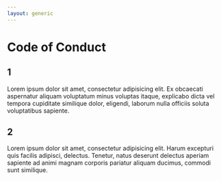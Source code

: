 ```yaml
---
layout: generic
---
```


# Code of Conduct

## 1

Lorem ipsum dolor sit amet, consectetur adipisicing elit. Ex obcaecati aspernatur aliquam voluptatum minus voluptas itaque, explicabo dicta vel tempora cupiditate similique dolor, eligendi, laborum nulla officiis soluta voluptatibus sapiente.

## 2

Lorem ipsum dolor sit amet, consectetur adipisicing elit. Harum excepturi quis facilis adipisci, delectus. Tenetur, natus deserunt delectus aperiam sapiente ad animi magnam corporis pariatur aliquam ducimus, commodi sunt similique.